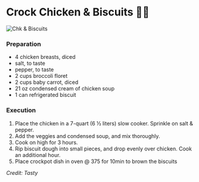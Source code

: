 # Crock Chicken & Biscuits :woman_cook:
![Chk & Biscuits](https://img.buzzfeed.com/thumbnailer-prod-us-east-1/e5dffd14c1ad460f80929994fb86984a/BFV12369_4-Easy-Slow-Cooker-Dinners-FB1080SQ.jpg?resize=600:*&output-format=auto&output-quality=auto)

### Preparation
- 4 chicken breasts, diced
- salt, to taste
- pepper, to taste
- 2 cups broccoli floret
- 2 cups baby carrot, diced
- 21 oz condensed cream of chicken soup
- 1 can refrigerated biscuit

### Execution
1. Place the chicken in a 7-quart (6 ½ liters) slow cooker. Sprinkle on salt & pepper.
2. Add the veggies and condensed soup, and mix thoroughly.
3. Cook on high for 3 hours.
4. Rip biscuit dough into small pieces, and drop evenly over chicken. Cook an additional hour.
5. Place crockpot dish in oven @ 375 for 10min to brown the biscuits

*Credit: Tasty*